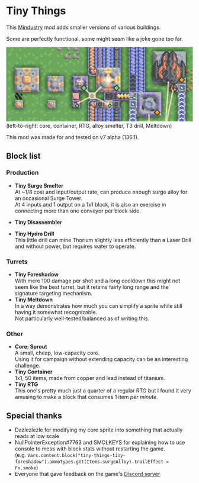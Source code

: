 # Tiny Things

This [Mindustry](https://github.com/Anuken/Mindustry/) mod adds smaller versions of various buildings.

Some are perfectly functional, some might seem like a joke gone too far.

![](screenshot.png)  
(left-to-right: core, container, RTG, alloy smelter, T3 drill, Meltdown)

This mod was made for and tested on v7 alpha (136.1).

## Block list

### Production

- **Tiny Surge Smelter**  
  At ~1/8 cost and input/output rate, can produce enough surge alloy for an occasional Surge Tower.  
  At 4 inputs and 1 output on a 1x1 block, it is also an exercise in connecting more than one conveyor per block side.
- **Tiny Disassembler**  
  
- **Tiny Hydro Drill**  
  This little drill can mine Thorium slightly less efficiently than a Laser Drill and without power, but requires water to operate. 
  
### Turrets

- **Tiny Foreshadow**  
  With mere 100 damage per shot and a long cooldown this might not seem like the best turret, but it retains fairly long  range and the signature targeting mechanism.
- **Tiny Meltdown**  
  In a way demonstrates how much you can simplify a sprite while still having it somewhat recognizable.  
  Not particularly well-tested/balanced as of writing this.

### Other

- **Core: Sprout**  
  A small, cheap, low-capacity core.  
  Using it for campaign without extending capacity can be an interesting challenge.
- **Tiny Container**  
  1x1, 50 items, made from copper and lead instead of titanium.
- **Tiny RTG**  
  This one's pretty much just a quarter of a regular RTG but I found it very amusing to make a block that consumes 1 item _per minute_.

## Special thanks

- Dazlezlezle for modifying my core sprite into something that actually reads at low scale
- NullPointerException#7763 and SMOLKEYS for explaining how to use console to mess with block stats without restarting the game.  
  (e.g. `Vars.content.block("tiny-things-tiny-foreshadow").ammoTypes.get(Items.surgeAlloy).trailEffect = Fx.smoke`)
- Everyone that gave feedback on the game's [Discord server](http://discord.gg/mindustry)